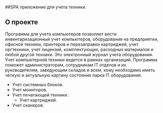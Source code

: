 ##SPA приложение для учета техники.

## О проекте

Программа для учета компьютеров позволяет вести инвентаризационный учет компьютеров, оборудования на предприятии, офисной техники, принтеров и перезаправки картриджей, учет оргтехники, учет лицензий, комплектующих, расходных материалов и любой другой техники. Это электронный журнал учета оборудования. Учет компьютерной техники ведется в рамках организаций. Программа поможет администраторам, сотрудникам IT отделов и их руководителям, заведующим складов и всем, кому необходимо иметь четкую и актуальную картину состояния парка IT оборудования.

  
- Учет системных блоков.
- Учет мониторов.
- Учет печатающей техники.
    - Учет картриджей.
- Учет сканеров.


